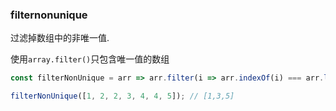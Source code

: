 ### filternonunique

过滤掉数组中的非唯一值. 

使用`array.filter()`只包含唯一值的数组

```js
const filterNonUnique = arr => arr.filter(i => arr.indexOf(i) === arr.lastIndexOf(i));
```

```js
filterNonUnique([1, 2, 2, 3, 4, 4, 5]); // [1,3,5]
```
